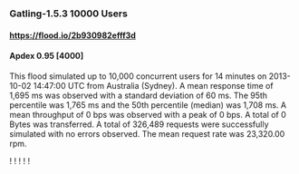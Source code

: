 
### Gatling-1.5.3 10000 Users
#### https://flood.io/2b930982efff3d
#### Apdex 0.95 [4000]
This flood simulated up to 10,000 concurrent users for 14 minutes on  2013-10-02 14:47:00 UTC from Australia (Sydney). A mean response time of 1,695 ms was observed with a standard deviation of 60 ms. The 95th percentile was 1,765 ms and the 50th percentile (median) was 1,708 ms. A mean throughput of 0 bps was observed with a peak of 0 bps. A total of 0 Bytes was transferred. A total of 326,489 requests were successfully simulated with no errors observed. The mean request rate was 23,320.00 rpm. 

\![](./gc/2b930982efff3d/tenured_size.jpg)
\![](./gc/2b930982efff3d/collection_pause_time.jpg)
\![](./gc/2b930982efff3d/cpu_real.jpg)
\![](./gc/2b930982efff3d/promoted_size.jpg)
\![](./gc/2b930982efff3d/young_size.jpg)

